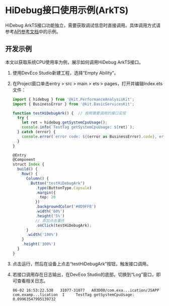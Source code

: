 # HiDebug接口使用示例(ArkTS)

HiDebug ArkTS接口功能独立，需要获取调试信息时直接调用。具体调用方式请参考[API参考文档](../reference/apis-performance-analysis-kit/js-apis-hidebug.md)中的示例。

## 开发示例

本文以获取系统CPU使用率为例，展示如何调用HiDebug ArkTS接口。

1. 使用DevEco Studio新建工程，选择“Empty Ability”。

2. 在Project窗口单击entry > src > main > ets > pages，打开并编辑Index.ets文件：

   ```typescript
   import { hidebug } from '@kit.PerformanceAnalysisKit';
   import { BusinessError } from '@kit.BasicServicesKit';
   
   function testHiDebugArk() {  // 按照需要调用的接口实现
     try {
       let ret = hidebug.getSystemCpuUsage();
       console.info(`TestTag getSystemCpuUsage: ${ret}`);
     } catch (error) {
       console.error(`error code: ${(error as BusinessError).code}, error msg: ${(error as BusinessError).message}`);
     } 
   }
   
   @Entry
   @Component
   struct Index {
     build() {
       Row() {
         Column() {
           Button("testHiDebugArk")
             .type(ButtonType.Capsule)
             .margin({
               top: 20
             })
             .backgroundColor('#0D9FFB')
             .width('60%')
             .height('5%')
             // 添加点击事件
             .onClick(testHiDebugArk);
         }
         .width('100%')
       }
       .height('100%')
     }
   }
   ```

3. 点击运行，然后在设备上点击“testHiDebugArk”按钮，触发接口调用。

4. 若接口调用存在日志输出，在DevEco Studio的底部，切换到“Log”窗口，即可查看相关日志。

   ```Text
   06-02 16:53:22.538   31077-31077   A03D00/com.exa...ication/JSAPP  com.examp...lication  I     TestTag getSystemCpuUsage: 0.09963547995139732
   ```
